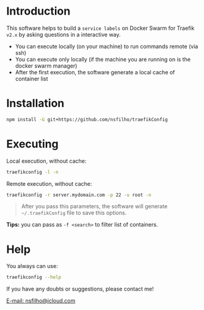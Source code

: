 # Introduction

This software helps to build a `service labels` on Docker Swarm for Traefik `v2.x` by asking
questions in a interactive way.

-   You can execute locally (on your machine) to run commands remote (via ssh)
-   You can execute only locally (if the machine you are running on is the docker swarm manager)
-   After the first execution, the software generate a local cache of container list

# Installation

```sh
npm install -G git+https://github.com/nsfilho/traefikConfig
```

# Executing

Local execution, without cache:

```sh
traefikconfig -l -n
```

Remote execution, without cache:

```sh
traefikconfig -r server.mydomain.com -p 22 -u root -n
```

> After you pass this parameters, the software will generate `~/.traefikConfig` file to save this options.

**Tips:** you can pass as `-f <search>` to filter list of containers.

# Help

You always can use:

```sh
traefikconfig --help
```

If you have any doubts or suggestions, please contact me!

[E-mail: nsfilho@icloud.com](mailto:nsfilho@icloud.com)
